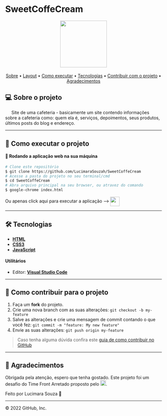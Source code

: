 # SweetCoffeCream

<h4 align="center">
	<img height="150" src="https://user-images.githubusercontent.com/95291739/166086789-7076d7fb-d782-415c-8e32-ad9dfbeb5ab9.png">
</h4>

<p align="center">
 <a href="#-sobre-o-projeto">Sobre</a> •
 <a href="#-layout">Layout</a> • 
 <a href="#-como-executar-o-projeto">Como executar</a> • 
 <a href="#-tecnologias">Tecnologias</a> • 
 <a href="#-como-contribuir-para-o-projeto">Contribuir com o projeto</a> • 
 <a href="#-agradecimentos">Agradecimentos</a>
</p>


## 💻 Sobre o projeto

<img height="16" src="https://cdn-icons-png.flaticon.com/512/590/590836.png"> Site de uma cafeteria - basicamente um site contendo informações sobre a cafeteria como: quem ela é, serviços, depoimentos, seus produtos, últimos posts do blog e endereço.

---


## 🚀 Como executar o projeto

#### 🧭 Rodando a aplicação web na sua máquina

```bash
# Clone este repositório
$ git clone https://github.com/LucimaraSouzah/SweetCoffeCream
# Acesse a pasta do projeto no seu terminal/cmd
$ cd SweetCoffeCream
# Abra arquivo principal na seu browser, ou atravez do comando
$ google-chrome index.html
```
<div>
Ou apenas click aqui para executar a aplicação --> 
    <a href="https://lucimarasouzah.github.io/SweetCoffeCream">
    <img height="30" valign=middle src="https://cdn-icons-png.flaticon.com/512/25/25231.png"/>
    </a>
</div>

---

## 🛠 Tecnologias

- **[HTML](https://developer.mozilla.org/en-US/docs/Learn/Getting_started_with_the_web/HTML_basics)**
- **[CSS3](https://developer.mozilla.org/en-US/docs/Web/CSS)**
- **[JavaScript](https://developer.mozilla.org/en-US/docs/Web/JavaScript/Guide)**



#### **Utilitários**

- Editor:  **[Visual Studio Code](https://code.visualstudio.com/)**

---

## 💪 Como contribuir para o projeto

1. Faça um **fork** do projeto.
2. Crie uma nova branch com as suas alterações: `git checkout -b my-feature`
3. Salve as alterações e crie uma mensagem de commit contando o que você fez: `git commit -m "feature: My new feature"`
4. Envie as suas alterações: `git push origin my-feature`
> Caso tenha alguma dúvida confira este [guia de como contribuir no GitHub](./CONTRIBUTING.md)
---

## 📝 Agradecimentos

Obrigada pela atenção, espero que tenha gostado. Este projeto foi um desafio do Time Front Arretado proposto pelo <a href=https://www.linkedin.com/in/dersonsena/><img height="18" src="https://cdn-icons-png.flaticon.com/512/174/174857.png"/></a>.

Feito por Lucimara Souza 💜

---
© 2022 GitHub, Inc.
